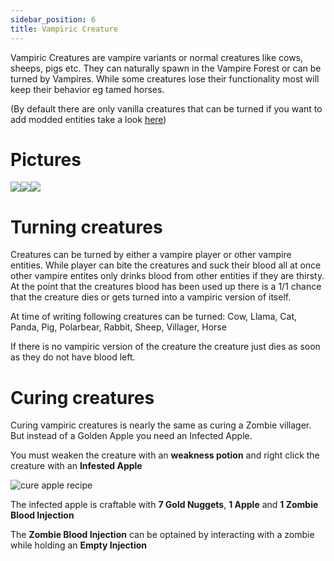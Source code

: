 ```yaml
---
sidebar_position: 6
title: Vampiric Creature
---
```


Vampiric Creatures are vampire variants or normal creatures like cows, sheeps, pigs etc. They can naturally spawn in the Vampire Forest or can be turned by Vampires. While some creatures lose their functionality most will keep their behavior eg tamed horses.

(By default there are only vanilla creatures that can be turned if you want to add modded entities take a look [here](biteable-creatures-blood-grinder.md#adding-a-new-convertible-creature))


# Pictures
![](https://i.ibb.co/r3ZqXcd/converted-pig.png)![](https://i.ibb.co/NY2j050/converted-horse.png)![](https://i.ibb.co/rpqJGjn/converted-cow.png)
# Turning creatures
Creatures can be turned by either a vampire player or other vampire entities. While player can bite the creatures and suck their blood all at once other vampire entites only drinks blood from other entities if they are thirsty. At the point that the creatures blood has been used up there is a 1/1 chance that the creature dies or gets turned into a vampiric version of itself.

At time of writing following creatures can be turned: Cow, Llama, Cat, Panda, Pig, Polarbear, Rabbit, Sheep, Villager, Horse

If there is no vampiric version of the creature the creature just dies as soon as they do not have blood left.

# Curing creatures
Curing vampiric creatures is nearly the same as curing a Zombie villager.
But instead of a Golden Apple you need an Infected Apple. 

You must weaken the creature with an **weakness potion** and right click the creature with an **Infested Apple**

![cure apple recipe](https://i.ibb.co/9YK2hwV/cure-apple.png)

The infected apple is craftable with **7 Gold Nuggets**, **1 Apple** and **1 Zombie Blood Injection**

The **Zombie Blood Injection** can be optained by interacting with a zombie while holding an **Empty Injection**